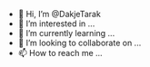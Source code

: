 - 👋 Hi, I’m @DakjeTarak
- 👀 I’m interested in ...
- 🌱 I’m currently learning ...
- 💞️ I’m looking to collaborate on ...
- 📫 How to reach me ...

<!---
DakjeTarak/DakjeTarak is a ✨ special ✨ repository because its `README.md` (this file) appears on your GitHub profile.
You can click the Preview link to take a look at your changes.
--->

